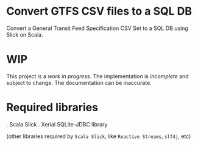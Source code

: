 # Convert GTFS CSV files to a SQL DB

Convert a General Transit Feed Specification CSV Set to a SQL DB using Slick on Scala.

# WIP

This project is a *work in progress*. The implementation is *incomplete* and
subject to change. The documentation can be inaccurate.

# Required libraries

. Scala Slick
. Xerial SQLite-JDBC library

(other libraries required by `Scala Slick`, like `Reactive Streams`, `slf4j`, etc)

